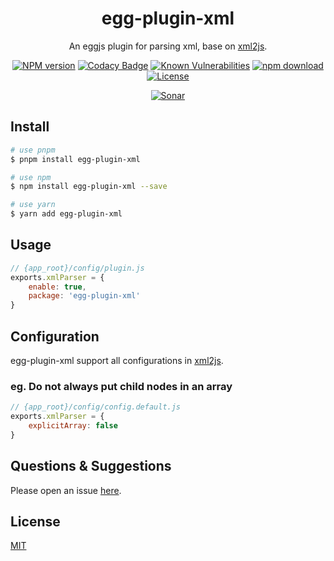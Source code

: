 <div style="text-align: center;" align="center">

# egg-plugin-xml

An eggjs plugin for parsing xml, base on [xml2js](https://github.com/Leonidas-from-XIV/node-xml2js).

[![NPM version][npm-image]][npm-url]
[![Codacy Badge][codacy-image]][codacy-url]
[![Known Vulnerabilities][snyk-image]][snyk-url]
[![npm download][download-image]][download-url]
[![License][license-image]][license-url]

[![Sonar][sonar-image]][sonar-url]

</div>

## Install

```bash
# use pnpm
$ pnpm install egg-plugin-xml

# use npm
$ npm install egg-plugin-xml --save

# use yarn
$ yarn add egg-plugin-xml
```

## Usage

```js
// {app_root}/config/plugin.js
exports.xmlParser = {
    enable: true,
    package: 'egg-plugin-xml'
}
```

## Configuration

egg-plugin-xml support all configurations in [xml2js](https://github.com/Leonidas-from-XIV/node-xml2js).

### eg. Do not always put child nodes in an array

```js
// {app_root}/config/config.default.js
exports.xmlParser = {
    explicitArray: false
}
```

## Questions & Suggestions

Please open an issue [here](https://github.com/saqqdy/egg-plugin-xml/issues).

## License

[MIT](LICENSE)

[npm-image]: https://img.shields.io/npm/v/egg-plugin-xml.svg?style=flat-square
[npm-url]: https://npmjs.org/package/egg-plugin-xml
[codacy-image]: https://app.codacy.com/project/badge/Grade/f70d4880e4ad4f40aa970eb9ee9d0696
[codacy-url]: https://www.codacy.com/gh/saqqdy/egg-plugin-xml/dashboard?utm_source=github.com&utm_medium=referral&utm_content=saqqdy/egg-plugin-xml&utm_campaign=Badge_Grade
[snyk-image]: https://snyk.io/test/npm/egg-plugin-xml/badge.svg?style=flat-square
[snyk-url]: https://snyk.io/test/npm/egg-plugin-xml
[download-image]: https://img.shields.io/npm/dm/egg-plugin-xml.svg?style=flat-square
[download-url]: https://npmjs.org/package/egg-plugin-xml
[license-image]: https://img.shields.io/badge/License-MIT-yellow.svg
[license-url]: LICENSE
[sonar-image]: https://sonarcloud.io/api/project_badges/quality_gate?project=saqqdy_egg-plugin-xml
[sonar-url]: https://sonarcloud.io/dashboard?id=saqqdy_egg-plugin-xml
